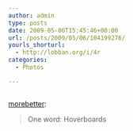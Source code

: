 ```yaml
---
author: admin
type: posts
date: 2009-05-06T15:45:46+00:00
url: /posts/2009/05/06/104199276/
yourls_shorturl:
  - http://lobban.org/i/4r
categories:
  - Photos

---
```

<div class="figure">
  <img src="http://andy.lobban.org/photo/1280/104199276/1/C6QblSPT9n2yolu81CaNNHWt" alt="" />
</div>

[morebetter][1]:

> One word: Hoverboards

 [1]: http://morebetter.tumblr.com/post/103389558/one-word-hoverboards